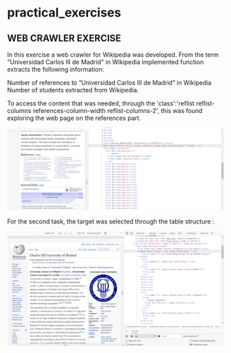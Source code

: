 # practical_exercises

## WEB CRAWLER EXERCISE

In this exercise a web crawler for Wikipedia was developed. From the term "Universidad Carlos III de Madrid" in Wikipedia implemented function extracts the following information:

Number of references to “Universidad Carlos III de Madrid” in Wikipedia
Number of students extracted from Wikipedia.

To access the content that was needed, through the  'class':'reflist reflist-columns references-column-width reflist-columns-2', this was found exploring the web page on the references part.

![first](https://github.com/giumap0/practical_exercises/blob/main/firspart.PNG)

For the second task, the target was selected through the table structure : 

![second](https://github.com/giumap0/practical_exercises/blob/main/secondpartcraw.PNG)

